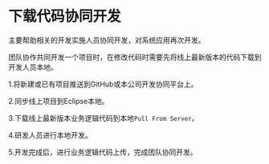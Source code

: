 # 下载代码协同开发

主要帮助相关的开发实施人员协同开发，对系统应用再次开发。

团队协作共同开发一个项目时，在修改代码时需要先将线上最新版本的代码下载到开发人员本地。

1.将新建或已有项目推送到GitHub或本公司开发协同平台上。

2.同步线上项目到Eclipse本地。

3.下载线上最新版本业务逻辑代码到本地`Pull From Server`。

4.研发人员进行本地开发。

5.开发完成后，进行业务逻辑代码上传，完成团队协同开发。

